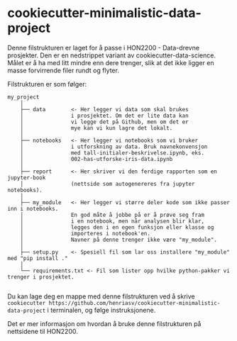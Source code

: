# cookiecutter-minimalistic-data-project 

Denne filstrukturen er laget for å passe i HON2200 - Data-drevne prosjekter. Den er en nedstrippet variant av cookiecutter-data-science. Målet er å ha med litt mindre enn dere trenger, slik at det ikke ligger en masse forvirrende filer rundt og flyter. 

Filstrukturen er som følger:

``` 
my_project
    │ 
    ├── data        <- Her legger vi data som skal brukes
    │               i prosjektet. Om det er lite data kan
    │               vi legge det på Github, men om det er
    │               mye kan vi kun lagre det lokalt.       
    │
    ├── notebooks   <- Her legger vi notebooks som vi bruker 
    │               i utforskning av data. Bruk navnekonvensjon 
    │               med tall-initialer-beskrivelse.ipynb, eks. 
    │               002-has-utforske-iris-data.ipynb
    │    
    ├── report      <- Her skriver vi den ferdige rapporten som en jupyter-book 
    │               (nettside som autogenereres fra jupyter notebooks). 
    │ 
    ├── my_module   <- Her legger vi større deler kode som ikke passer inn i notebooks. 
    │               En god måte å jobbe på er å prøve seg fram 
    │               i en notebook, men når analysen blir klar, 
    │               legges den i en egen funksjon eller klasse og 
    │               importeres i notebook'en.
    │               Navner på denne trenger ikke være "my_module". 
    │
    ├── setup.py    <- Spesiell fil som lar oss installere "my_module" med "pip install ."
    │
    └── requirements.txt <- Fil som lister opp hvilke python-pakker vi trenger i prosjektet. 


```

Du kan lage deg en mappe med denne filstrukturen ved å skrive `cookiecutter https://github.com/henriasv/cookiecutter-minimalistic-data-project` i terminalen, og følge instruksjonene. 

Det er mer informasjon om hvordan å bruke denne filstrukturen på nettsidene til HON2200. 
